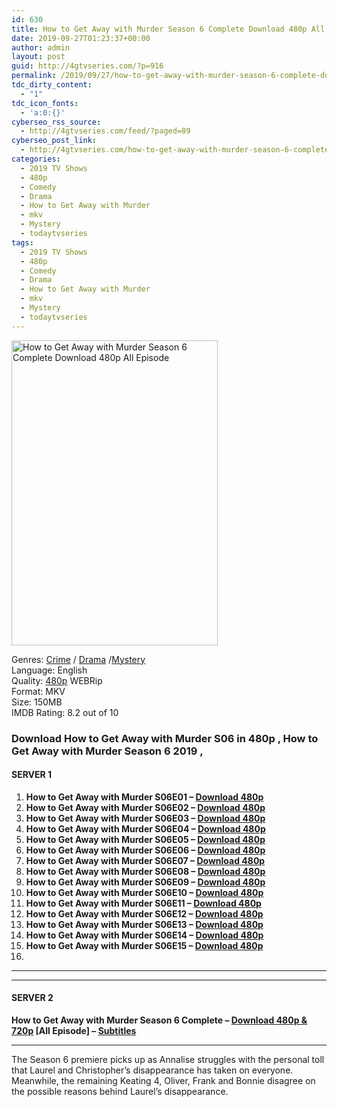 ```yaml
---
id: 630
title: How to Get Away with Murder Season 6 Complete Download 480p All Episode
date: 2019-09-27T01:23:37+00:00
author: admin
layout: post
guid: http://4gtvseries.com/?p=916
permalink: /2019/09/27/how-to-get-away-with-murder-season-6-complete-download-480p-all-episode/
tdc_dirty_content:
  - "1"
tdc_icon_fonts:
  - 'a:0:{}'
cyberseo_rss_source:
  - http://4gtvseries.com/feed/?paged=89
cyberseo_post_link:
  - http://4gtvseries.com/how-to-get-away-with-murder-season-6-complete-download-480p-all-episode/
categories:
  - 2019 TV Shows
  - 480p
  - Comedy
  - Drama
  - How to Get Away with Murder
  - mkv
  - Mystery
  - todaytvseries
tags:
  - 2019 TV Shows
  - 480p
  - Comedy
  - Drama
  - How to Get Away with Murder
  - mkv
  - Mystery
  - todaytvseries
---
```

<img loading="lazy" class="aligncenter" src="https://3.bp.blogspot.com/-X-vB2M5i2IY/XY1bckKVftI/AAAAAAAAARU/x_QGYt0OViUh0hMSJPLAz6phMhqfqxD5ACK4BGAYYCw/s1600/How%2Bto%2BGet%2BAway%2Bwith%2BMurder%2BSeason%2B6.jpg" alt="How to Get Away with Murder Season 6 Complete Download 480p All Episode" width="330" height="488" />

Genres: <a href="http://4gtvseries.com/tag/crime/" data-wpel-link="internal">Crime</a> / <a href="http://4gtvseries.com/tag/drama/" data-wpel-link="internal">Drama</a> /<a href="http://4gtvseries.com/tag/mystery/" data-wpel-link="internal">Mystery</a>  
Language: English  
Quality:&nbsp;<a href="http://4gtvseries.com/tag/480p/" data-wpel-link="internal">480p</a> WEBRip  
Format: MKV  
Size: 150MB  
IMDB Rating: 8.2 out of 10

### **Download How to Get Away with Murder S06 in 480p , How to Get Away with Murder Season 6 2019 ,&nbsp;**

#### <span><strong>SERVER 1</strong></span>

  1. **How to Get Away with Murder S06E01 – <a href="http://slink.dl480p.xyz/RLNg" data-wpel-link="external" target="_blank" rel="nofollow external noopener noreferrer" class="wpel-icon-left"><i class="wpel-icon fa fa-download" aria-hidden="true"></i>Download 480p</a>**
  2. **How to Get Away with Murder S06E02 – <a href="http://slink.dl480p.xyz/iSizLwaf" data-wpel-link="external" target="_blank" rel="nofollow external noopener noreferrer" class="wpel-icon-left"><i class="wpel-icon fa fa-download" aria-hidden="true"></i>Download 480p</a>**
  3. **How to Get Away with Murder S06E03 – <a href="http://slink.dl480p.xyz/DsstbNs" data-wpel-link="external" target="_blank" rel="nofollow external noopener noreferrer" class="wpel-icon-left"><i class="wpel-icon fa fa-download" aria-hidden="true"></i>Download 480p</a>**
  4. **How to Get Away with Murder S06E04 – <a href="http://slink.dl480p.xyz/mzpNzzZ" data-wpel-link="external" target="_blank" rel="nofollow external noopener noreferrer" class="wpel-icon-left"><i class="wpel-icon fa fa-download" aria-hidden="true"></i>Download 480p</a>**
  5. **How to Get Away with Murder S06E05 – <a href="http://slink.dl480p.xyz/84Vqm" data-wpel-link="external" target="_blank" rel="nofollow external noopener noreferrer" class="wpel-icon-left"><i class="wpel-icon fa fa-download" aria-hidden="true"></i>Download 480p</a>**
  6. **How to Get Away with Murder S06E06 – <a href="http://slink.dl480p.xyz/YRqtO6rn" data-wpel-link="external" target="_blank" rel="nofollow external noopener noreferrer" class="wpel-icon-left"><i class="wpel-icon fa fa-download" aria-hidden="true"></i>Download 480p</a>**
  7. **How to Get Away with Murder S06E07 – <a href="http://slink.dl480p.xyz/PWDMi" data-wpel-link="external" target="_blank" rel="nofollow external noopener noreferrer" class="wpel-icon-left"><i class="wpel-icon fa fa-download" aria-hidden="true"></i>Download 480p</a>**
  8. **How to Get Away with Murder S06E08 – <a href="http://slink.dl480p.xyz/F03k" data-wpel-link="external" target="_blank" rel="nofollow external noopener noreferrer" class="wpel-icon-left"><i class="wpel-icon fa fa-download" aria-hidden="true"></i>Download 480p</a>**
  9. **How to Get Away with Murder S06E09 – <a href="http://slink.dl480p.xyz/QmqELuZ" data-wpel-link="external" target="_blank" rel="nofollow external noopener noreferrer" class="wpel-icon-left"><i class="wpel-icon fa fa-download" aria-hidden="true"></i>Download 480p</a>**
 10. **How to Get Away with Murder S06E10 – <a href="http://slink.dl480p.xyz/LVky33" data-wpel-link="external" target="_blank" rel="nofollow external noopener noreferrer" class="wpel-icon-left"><i class="wpel-icon fa fa-download" aria-hidden="true"></i>Download 480p</a>**
 11. **How to Get Away with Murder S06E11 – <a href="http://slink.dl480p.xyz/JdHHhE1C" data-wpel-link="external" target="_blank" rel="nofollow external noopener noreferrer" class="wpel-icon-left"><i class="wpel-icon fa fa-download" aria-hidden="true"></i>Download 480p</a>**
 12. **How to Get Away with Murder S06E12 – <a href="http://slink.dl480p.xyz/z5Qxwl" data-wpel-link="external" target="_blank" rel="nofollow external noopener noreferrer" class="wpel-icon-left"><i class="wpel-icon fa fa-download" aria-hidden="true"></i>Download 480p</a>**
 13. **How to Get Away with Murder S06E13 – <a href="http://slink.dl480p.xyz/4mc9qTuV" data-wpel-link="external" target="_blank" rel="nofollow external noopener noreferrer" class="wpel-icon-left"><i class="wpel-icon fa fa-download" aria-hidden="true"></i>Download 480p</a>**
 14. **How to Get Away with Murder S06E14 – <a href="http://slink.dl480p.xyz/GafACf" data-wpel-link="external" target="_blank" rel="nofollow external noopener noreferrer" class="wpel-icon-left"><i class="wpel-icon fa fa-download" aria-hidden="true"></i>Download 480p</a>**
 15. **How to Get Away with Murder S06E15 – <a href="http://slink.dl480p.xyz/1ymHRjjt" data-wpel-link="external" target="_blank" rel="nofollow external noopener noreferrer" class="wpel-icon-left"><i class="wpel-icon fa fa-download" aria-hidden="true"></i>Download 480p</a>**
 16. 

* * *

* * *

#### <span><strong>SERVER 2</strong></span>

**How to Get Away with Murder Season 6 Complete – <a href="http://dl480p.xyz/685/" data-wpel-link="external" target="_blank" rel="nofollow external noopener noreferrer" class="wpel-icon-left"><i class="wpel-icon fa fa-download" aria-hidden="true"></i>Download 480p & 720p</a> [All Episode] – <a href="https://subscene.com/subtitles/how-to-get-away-with-murder-sixth-season" data-wpel-link="external" target="_blank" rel="nofollow external noopener noreferrer" class="wpel-icon-left"><i class="wpel-icon fa fa-download" aria-hidden="true"></i>Subtitles</a>**

* * *

The Season 6 premiere picks up as Annalise struggles with the personal toll that Laurel and Christopher’s disappearance has taken on everyone. Meanwhile, the remaining Keating 4, Oliver, Frank and Bonnie disagree on the possible reasons behind Laurel’s disappearance.

<div align="center">
</div>